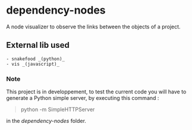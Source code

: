 # dependency-nodes
A node visualizer to observe the links between the objects of a project.

## External lib used
	- snakefood _(python)_
	- vis _(javascript)_

### Note
This project is in developpement, to test the current code you will have to generate a Python simple server, by executing this command :
> python -m SimpleHTTPServer

in the _dependency-nodes_ folder.
